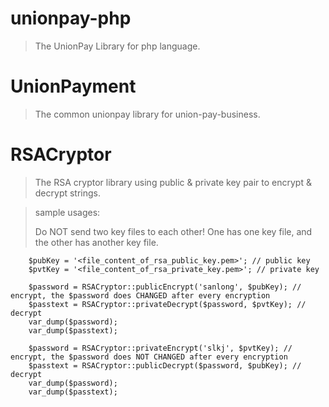 # unionpay-php

> The UnionPay Library for php language.

# UnionPayment

> The common unionpay library for union-pay-business.

# RSACryptor

> The RSA cryptor library using public & private key pair to encrypt & decrypt strings.

> sample usages:
> 
> Do NOT send two key files to each other! One has one key file, and the other has another key file.
>
        $pubKey = '<file_content_of_rsa_public_key.pem>'; // public key
        $pvtKey = '<file_content_of_rsa_private_key.pem>'; // private key

        $password = RSACryptor::publicEncrypt('sanlong', $pubKey); // encrypt, the $password does CHANGED after every encryption
        $passtext = RSACryptor::privateDecrypt($password, $pvtKey); // decrypt
        var_dump($password);
        var_dump($passtext);

        $password = RSACryptor::privateEncrypt('slkj', $pvtKey); // encrypt, the $password does NOT CHANGED after every encryption
        $passtext = RSACryptor::publicDecrypt($password, $pubKey); // decrypt
        var_dump($password);
        var_dump($passtext);
>
